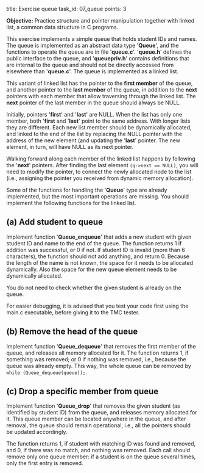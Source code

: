 title: Exercise queue
task_id: 07_queue
points: 3

**Objective:** Practice structure and pointer manipulation together
with linked list, a common data structure in C programs.

This exercise implements a simple queue that holds student IDs and
names. The queue is implemented as an abstract data type '**Queue**',
and the functions to operate the queue are in file '**queue.c**'.
'**queue.h**' defines the public interface to the queue, and
'**queuepriv.h**' contains definitions that are internal to the queue
and should not be directly accessed from elsewhere than
'**queue.c**'. The queue is implemented as a linked list.

This variant of linked list has the pointer to the **first member** of
the queue, and another pointer to the **last member** of the queue, in
addition to the **next** pointers with each member that allow
traversing through the linked list. The **next** pointer of the last
member in the queue should always be NULL.

Initially, pointers '**first**' and '**last**' are NULL. When the list
has only one member, both '**first** and '**last**' point to the same
address. With longer lists they are different. Each new list member
should be dynamically allocated, and linked to the end of the list by
replacing the NULL pointer with the address of the new element (and
updating the '**last**' pointer. The new element, in turn, will have
NULL as its next pointer. 

Walking forward along each member of the linked list happens by
following the '**next**' pointers. After finding the last element
`(q->next == NULL)`, you will need to modify the pointer, to connect
the newly allocated node to the list (i.e., assigning the pointer you
received from dynamic memory allocation).

Some of the functions for handling the '**Queue**' type are already
implemented, but the most important operations are missing. You should
implement the following functions for the linked list.

(a) Add student to queue
-----------------

Implement function '**Queue_enqueue**' that adds a new student with
given student ID and name to the end of the queue. The function
returns 1 if addition was successful, or 0 if not. If student ID is
invalid (more than 6 characters), the function should not add
anything, and return 0. Because the length of the name is not known,
the space for it needs to be allocated dynamically. Also the space for
the new queue element needs to be dynamically allocated.

You do not need to check whether the given student is already on the
queue.

For easier debugging, it is advised that you test your code first
using the main.c executable, before giving it to the TMC tester.

(b) Remove the head of the queue
------------------

Implement function '**Queue_dequeue**' that removes the first member
of the queue, and releases all memory allocated for it. The function
returns 1, if something was removed; or 0 if nothing was removed,
i.e., because the queue was already empty. This way, the whole queue
can be removed by `while (Queue_dequeue(queue));`.

(c) Drop a specific member from queue
---------------------------------------

Implement function '**Queue_drop**' that removes the given student (as
identified by student ID) from the queue, and releases memory
allocated for it. This queue member can be located anywhere in the
queue, and after removal, the queue should remain operational, i.e.,
all the pointers should be updated accordingly.

The function returns 1, if student with matching ID was found and
removed, and 0, if there was no match, and nothing was removed. Each
call should remove only one queue member: if a student is on the queue
several times, only the first entry is removed.
